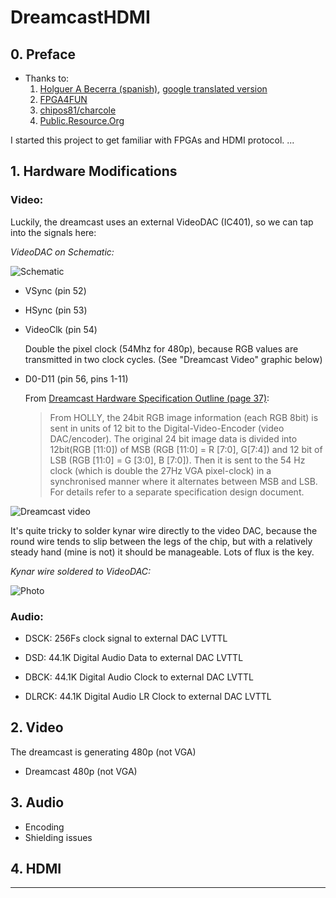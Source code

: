 # DreamcastHDMI

## 0. Preface

- Thanks to: 
    1. [Holguer A Becerra (spanish)](https://sites.google.com/site/ece31289upb/practicas-de-clase/practica-4-sincronizadores/hdmi_de0-nano), [google translated version](https://translate.google.com/translate?sl=es&tl=en&js=y&prev=_t&hl=de&ie=UTF-8&u=https%3A%2F%2Fsites.google.com%2Fsite%2Fece31289upb%2Fpracticas-de-clase%2Fpractica-4-sincronizadores%2Fhdmi_de0-nano&edit-text=)
    2. [FPGA4FUN](http://fpga4fun.com/HDMI.html)
    3. [chipos81/charcole](https://github.com/charcole/NeoGeoHDMI)
    4. [Public.Resource.Org](https://law.resource.org/pub/12tables.html)

I started this project to get familiar with FPGAs and HDMI protocol. ...

## 1. Hardware Modifications

### Video:
    
Luckily, the dreamcast uses an external VideoDAC (IC401), so we can tap into the signals here:

*VideoDAC on Schematic:*

![Schematic][IC401schematic]

- VSync (pin 52)
- HSync (pin 53)
- VideoClk (pin 54) 

    Double the pixel clock (54Mhz for 480p), because RGB values are transmitted in two clock cycles. 
    (See "Dreamcast Video" graphic below)

- D0-D11 (pin 56, pins 1-11)

    From [Dreamcast Hardware Specification Outline (page 37)][dc-hso]:

    > From HOLLY, the 24bit RGB image information (each RGB 8bit) is sent in units of 12 bit to the Digital-Video-Encoder (video DAC/encoder). The original 24 bit image data is divided into 12bit(RGB [11:0]) of MSB (RGB [11:0] = R [7:0], G[7:4]) and 12 bit of LSB (RGB [11:0] = G [3:0], B [7:0]). Then it is sent to the 54 Hz clock (which is double the 27Hz VGA pixel-clock) in a synchronised manner where it alternates between MSB and LSB. For details refer to a separate specification design document.

![Dreamcast video][DCvideo]

It's quite tricky to solder kynar wire directly to the video DAC, because the round wire tends to slip between the legs of the chip, but with a relatively steady hand (mine is not) it should be manageable. Lots of flux is the key.

*Kynar wire soldered to VideoDAC:*

![Photo][IC401photo]

### Audio: 

- DSCK: 256Fs clock signal to external DAC LVTTL

- DSD: 44.1K Digital Audio Data to external DAC LVTTL

- DBCK: 44.1K Digital Audio Clock to external DAC LVTTL

- DLRCK: 44.1K Digital Audio LR Clock to external DAC LVTTL

## 2. Video 
    
The dreamcast is generating 480p (not VGA)
- Dreamcast 480p (not VGA)

## 3. Audio

- Encoding
- Shielding issues
    
## 4. HDMI






---
 
[Technical details]: (https://rawgit.com/chriz2600/DreamcastHDMI/master/assets/index.html)
[IC401schematic]: https://github.com/chriz2600/DreamcastHDMI/raw/master/assets/VideoDAConSchematic.png
[IC401photo]: https://media.githubusercontent.com/media/chriz2600/DreamcastHDMI/master/assets/VideoDAC3.JPG
[DCvideo]: https://github.com/chriz2600/DreamcastHDMI/raw/master/assets/dc-video.png
[dc-hso]: https://github.com/chriz2600/DreamcastHDMI/raw/master/Documents/Dreamcast_Hardware_Specification_Outline.pdf